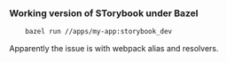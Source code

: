 ### Working version of STorybook under Bazel

```bash
	bazel run //apps/my-app:storybook_dev
```

Apparently the issue is with webpack alias and resolvers.